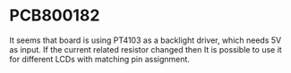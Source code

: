 # PCB800182
It seems that board is using PT4103 as a backlight driver, which needs 5V as input. If the current related resistor changed then It is possible to use it for different LCDs with matching pin assignment. 


